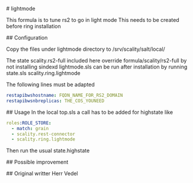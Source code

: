 # lightmode

This formula is to tune rs2 to go in light mode 
This needs to be created before ring installation 

## Configuration

Copy the files under lightmode directory to /srv/scality/salt/local/

The state scality.rs2-full included here override formula/scality/rs2-full by not installing sindexd
lightmode.sls can be run after installation by running state.sls scality.ring.lightmode 

The following lines must be adapted 
```yaml
restapibwshostname: FQDN_NAME_FOR_RS2_DOMAIN
restapibwsnbreplicas: THE_COS_YOUNEED
```


## Usage 
In the local top.sls a call has to be added for highstate like 
```yaml
roles:ROLE_STORE:
  - match: grain
  - scality.rest-connector
  - scality.ring.lightmode
```

Then run the usual state.highstate

## Possible improvement

## Original writter
Herr Vedel
